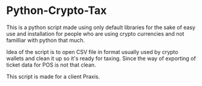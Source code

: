 # Python-Crypto-Tax
This is a python script made using only default libraries for the sake of easy use and installation for people who are using crypto currencies and not familliar with python that much.

Idea of the script is to open CSV file in format usually used by crypto wallets and clean it up so it's ready for taxing. Since the way of exporting of
ticket data for POS is not that clean.

This script is made for a client Praxis.
